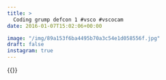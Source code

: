 ```yaml
---
title: >
  Coding grump defcon 1 #vsco #vscocam
date: 2016-01-07T15:02:06+00:00

image: "/img/89a153f6ba4495b70a3c54e1d058556f.jpg"
draft: false
instagram: true
---
```


{{<photo src="/img/89a153f6ba4495b70a3c54e1d058556f.jpg">}}
